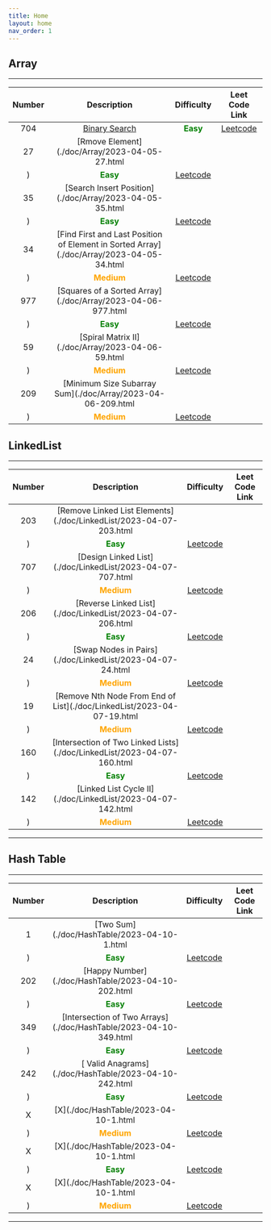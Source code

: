 ```yaml
---
title: Home
layout: home
nav_order: 1
---
```


## **Array**

---

| Number |                                       Description                                        |                                        Difficulty                                         |                 Leet Code Link                  |
| :----: | :--------------------------------------------------------------------------------------: | :---------------------------------------------------------------------------------------: | :---------------------------------------------: |
|  704   |                     [Binary Search](./doc/Array/2023-04-05-704.html)                     |                         **<span style="color:green">Easy</span>**                         | [Leetcode](https:/.com/problems/binary-search/) |
|   27   |                      [Rmove Element](./doc/Array/2023-04-05-27.html                      |
|   )    |                        **<span style="color:green">Easy</span>**                         |                     [Leetcode](https:/.com/problems/remove-element/)                      |
|   35   |                 [Search Insert Position](./doc/Array/2023-04-05-35.html                  |
|   )    |                        **<span style="color:green">Easy</span>**                         |                 [Leetcode](https:/.com/problems/search-insert-position/)                  |
|   34   | [Find First and Last Position of Element in Sorted Array](./doc/Array/2023-04-05-34.html |
|   )    |                       **<span style="color:orange">Medium</span>**                       | [Leetcode](https:/.com/problems/find-first-and-last-position-of-element-in-sorted-array/) |
|  977   |               [Squares of a Sorted Array](./doc/Array/2023-04-06-977.html                |
|   )    |                        **<span style="color:green">Easy</span>**                         |                [Leetcode](https:/.com/problems/squares-of-a-sorted-array/)                |
|   59   |                    [Spiral Matrix II](./doc/Array/2023-04-06-59.html                     |
|   )    |                       **<span style="color:orange">Medium</span>**                       |                    [Leetcode](https:/.com/problems/spiral-matrix-ii/)                     |
|  209   |               [Minimum Size Subarray Sum](./doc/Array/2023-04-06-209.html                |
|   )    |                       **<span style="color:orange">Medium</span>**                       |                [Leetcode](https:/.com/problems/minimum-size-subarray-sum/)                |

## **LinkedList**

---

| Number |                               Description                               |                             Difficulty                             | Leet Code Link |
| :----: | :---------------------------------------------------------------------: | :----------------------------------------------------------------: | :------------: |
|  203   |   [Remove Linked List Elements](./doc/LinkedList/2023-04-07-203.html    |
|   )    |                **<span style="color:green">Easy</span>**                |    [Leetcode](https:/.cn/problems/remove-linked-list-elements/)    |
|  707   |        [Design Linked List](./doc/LinkedList/2023-04-07-707.html        |
|   )    |              **<span style="color:orange">Medium</span>**               |        [Leetcode](https:/.cn/problems/design-linked-list/)         |
|  206   |       [Reverse Linked List](./doc/LinkedList/2023-04-07-206.html        |
|   )    |                **<span style="color:green">Easy</span>**                |        [Leetcode](https:/.cn/problems/reverse-linked-list/)        |
|   24   |        [Swap Nodes in Pairs](./doc/LinkedList/2023-04-07-24.html        |
|   )    |              **<span style="color:orange">Medium</span>**               |        [Leetcode](https:/.cn/problems/swap-nodes-in-pairs/)        |
|   19   | [Remove Nth Node From End of List](./doc/LinkedList/2023-04-07-19.html  |
|   )    |              **<span style="color:orange">Medium</span>**               | [Leetcode](https:/.cn/problems/remove-nth-node-from-end-of-list/)  |
|  160   | [Intersection of Two Linked Lists](./doc/LinkedList/2023-04-07-160.html |
|   )    |                **<span style="color:green">Easy</span>**                | [Leetcode](https:/.com/problems/intersection-of-two-linked-lists/) |
|  142   |       [Linked List Cycle II](./doc/LinkedList/2023-04-07-142.html       |
|   )    |              **<span style="color:orange">Medium</span>**               |       [Leetcode](https:/.cn/problems/linked-list-cycle-ii/)        |

---

## **Hash Table**

---

| Number |                           Description                            |                             Difficulty                             | Leet Code Link |
| :----: | :--------------------------------------------------------------: | :----------------------------------------------------------------: | :------------: |
|   1    |           [Two Sum](./doc/HashTable/2023-04-10-1.html            |
|   )    |            **<span style="color:green">Easy</span>**             |              [Leetcode](https:/.cn/problems/two-sum/)              |
|  202   |        [Happy Number](./doc/HashTable/2023-04-10-202.html        |
|   )    |            **<span style="color:green">Easy</span>**             |           [Leetcode](https:/.cn/problems/happy-number/)            |
|  349   | [Intersection of Two Arrays](./doc/HashTable/2023-04-10-349.html |
|   )    |            **<span style="color:green">Easy</span>**             |    [Leetcode](https:/.cn/problems/intersection-of-two-arrays/)     |
|  242   |      [ Valid Anagrams](./doc/HashTable/2023-04-10-242.html       |
|   )    |            **<span style="color:green">Easy</span>**             |           [Leetcode](https:/.cn/problems/valid-anagram/)           |
|   X    |              [X](./doc/HashTable/2023-04-10-1.html               |
|   )    |           **<span style="color:orange">Medium</span>**           | [Leetcode](https:/.cn/problems/remove-nth-node-from-end-of-list/)  |
|   X    |              [X](./doc/HashTable/2023-04-10-1.html               |
|   )    |            **<span style="color:green">Easy</span>**             | [Leetcode](https:/.com/problems/intersection-of-two-linked-lists/) |
|   X    |              [X](./doc/HashTable/2023-04-10-1.html               |
|   )    |           **<span style="color:orange">Medium</span>**           |       [Leetcode](https:/.cn/problems/linked-list-cycle-ii/)        |

---
